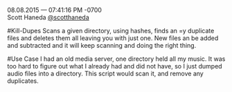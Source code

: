 08.08.2015 — 07:41:16 PM -0700  
Scott Haneda [@scotthaneda](https://twitter.com/scotthaneda)

#Kill-Dupes
Scans a given directory, using hashes, finds an =y duplicate files and deletes them all leaving you with just one.  New files an be added and subtracted and it will keep scanning and doing the right thing.

#Use Case
I had an old media server, one directory held all my music. It was too hard to figure out what I already had and did not have, so I just dumped audio files into a directory.  This script would scan it, and remove any duplicates.